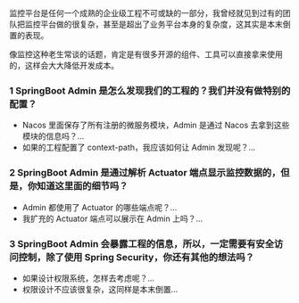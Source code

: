 监控平台是任何一个成熟的企业级工程不可或缺的一部分，我曾经就见到过有的团队把监控平台做的很复杂，甚至是超出了业务平台本身的复杂度，这其实是本末倒置的表现。

像监控这种老生常谈的话题，肯定是有很多开源的组件、工具可以直接拿来使用的，这样会大大降低开发成本。

### 1 SpringBoot Admin 是怎么发现我们的工程的？我们并没有做特别的配置？
- Nacos 里面保存了所有注册的微服务模块，Admin 是通过 Nacos 去拿到这些模块的信息吗？…
- 如果的工程配置了 context-path，我应该如何让 Admin 发现呢？…

### 2 SpringBoot Admin 是通过解析 Actuator 端点显示监控数据的，但是，你知道这里面的细节吗？
- Admin 都使用了 Actuator 的哪些端点呢？…
- 我扩充的 Actuator 端点可以展示在 Admin 上吗？…

### 3 SpringBoot Admin 会暴露工程的信息，所以，一定需要有安全访问控制，除了使用 Spring Security，你还有其他的想法吗？
- 如果设计权限系统，怎样去考虑呢？…
- 权限设计不应该很复杂，这同样是本末倒置…